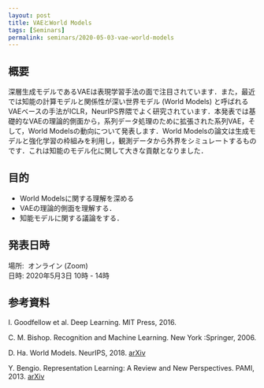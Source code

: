 ```yaml
---
layout: post
title: VAEとWorld Models
tags: [Seminars]
permalink: seminars/2020-05-03-vae-world-models
---
```


## 概要
深層生成モデルであるVAEは表現学習手法の面で注目されています．また，最近では知能の計算モデルと関係性が深い世界モデル (World Models) と呼ばれるVAEベースの手法がICLR，NeurIPS界隈でよく研究されています．本発表では基礎的なVAEの理論的側面から，系列データ処理のために拡張された系列VAE，そして，World Modelsの動向について発表します．World Modelsの論文は生成モデルと強化学習の枠組みを利用し，観測データから外界をシミュレートするものです．これは知能のモデル化に関して大きな貢献となりました．

## 目的
- World Modelsに関する理解を深める
- VAEの理論的側面を理解する．
- 知能モデルに関する議論をする．

## 発表日時
場所:  オンライン (Zoom) \
日時: 2020年5月3日 10時 - 14時

## 参考資料
I. Goodfellow et al. Deep Learning. MIT Press, 2016.

C. M. Bishop. Recognition and Machine Learning. New York :Springer, 2006.

D. Ha. World Models. NeurIPS, 2018. [arXiv](https://arxiv.org/abs/1803.10122)

Y. Bengio. Representation Learning: A Review and New Perspectives. PAMI, 2013. [arXiv](https://arxiv.org/abs/1206.5538)